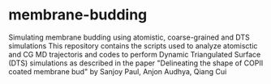 # membrane-budding
Simulating membrane budding using atomistic, coarse-grained and DTS simulations
This repository contains the scripts used to analyze atomisctic and CG MD trajectoris and codes to perform Dynamic Triangulated Surface (DTS) simulations as described in the paper "Delineating the shape of COPII coated membrane bud" by Sanjoy Paul, Anjon Audhya, Qiang Cui
